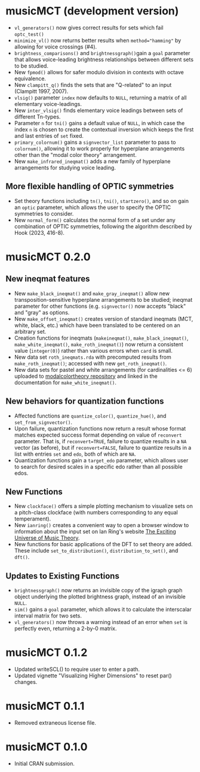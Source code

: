 # musicMCT (development version)

* `vl_generators()` now gives correct results for sets which fail `optc_test()`
* `minimize_vl()` now returns better results when `method="hamming"` by allowing for voice crossings (#4).
* `brightness_comparisons()` and `brightnessgraph()`gain a `goal` parameter that allows voice-leading brightness
  relationships between different sets to be studied.
* New `fpmod()` allows for safer modulo division in contexts with octave equivalence.
* New `clampitt_q()` finds the sets that are "Q-related" to an input (Clampitt 1997, 2007).
* `vlsig()` parameter `index` now defaults to `NULL`, returning a matrix of all elementary voice-leadings.
* New `inter_vlsig()` finds elementary voice leadings between sets of different Tn-types.
* Parameter `n` for `tni()` gains a default value of `NULL`, in which case the index `n` is chosen to 
  create the contextual inversion which keeps the first and last entries of `set` fixed.
* `primary_colornum()` gains a `signvector_list` parameter to pass to `colornum()`, allowing it to work
  properly for hyperplane arrangements other than the "modal color theory" arrangement.
* New `make_infrared_ineqmat()` adds a new family of hyperplane arrangements for studying voice leading.

## More flexible handling of OPTIC symmetries
* Set theory functions including `tn()`, `tni()`, `startzero()`, and so on gain an `optic` parameter, which allows the
  user to specify the OPTIC symmetries to consider.
* New `normal_form()` calculates the normal form of a set under any combination of OPTIC symmetries, following
  the algorithm described by Hook (2023, 416-8).

# musicMCT 0.2.0

## New ineqmat features

* New `make_black_ineqmat()` and `make_gray_ineqmat()` allow new transposition-sensitive
  hyperplane arrangements to be studied; ineqmat parameter for other functions (e.g. 
  `signvector()` now accepts "black" and "gray" as options.
* New `make_offset_ineqmat()` creates version of standard ineqmats (MCT, white, black, etc.)
  which have been translated to be centered on an arbitrary set.
* Creation functions for ineqmats (`makeineqmat()`, `make_black_ineqmat()`, `make_white_ineqmat()`,
  `make_roth_ineqmat()`) now return a consistent value (`integer(0)`) rather than various errors
  when `card` is small.
* New data set `roth_ineqmats.rda` with precomputed results from `make_roth_ineqmat()`;
  accessed with new `get_roth_ineqmat()`.
* New data sets for pastel and white arrangements (for cardinalities <= 6) uploaded to
  [modalcolortheory repository](https://github.com/satbq/modalcolortheory) and linked
  in the documentation for `make_white_ineqmat()`.

## New behaviors for quantization functions 
* Affected functions are `quantize_color()`, `quantize_hue()`, 
  and `set_from_signvector()`.
* Upon failure, quantization functions now return a result whose format matches
  expected success format depending on value of `reconvert` parameter. That is,
  if `reconvert=TRUE`, failure to quantize results in a `NA` vector (as before), but
  if `reconvert=FALSE`, failure to quantize results in a list with entries `set` and
  `edo`, both of which are `NA`.
* Quantization functions gain a `target_edo` parameter, which allows user to search
  for desired scales in a specific edo rather than all possible edos.

## New Functions

* New `clockface()` offers a simple plotting mechanism to visualize sets on
  a pitch-class clockface (with numbers corresponding to any equal temperament).
* New `ianring()` creates a convenient way to open a browser window to information
  about the input set on Ian Ring's website 
  [The Exciting Universe of Music Theory](https://ianring.com/musictheory/).
* New functions for basic applications of the DFT to set theory are added. These 
  include `set_to_distribution()`, `distribution_to_set()`, and `dft()`.

## Updates to Existing Functions

* `brightnessgraph()` now returns an invisible copy of the igraph graph object
  underlying the plotted brightness graph, instead of an invisible `NULL`.
* `sim()` gains a `goal` parameter, which allows it to calculate the interscalar
  interval matrix for two sets.
* `vl_generators()` now throws a warning instead of an error when `set` is 
  perfectly even, returning a 2-by-0 matrix.

# musicMCT 0.1.2

* Updated writeSCL() to require user to enter a path.
* Updated vignette "Visualizing Higher Dimensions" to reset par() changes.

# musicMCT 0.1.1

* Removed extraneous license file.

# musicMCT 0.1.0

* Initial CRAN submission.
